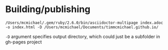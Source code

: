 # Building/publishing

    /Users/mcmichael/.gem/ruby/2.6.0/bin/asciidoctor-multipage index.adoc -o index.html -D /Users/mcmichael/Documents/timmcmichael.github.io/

`-D` argument specifies output directory, which could just be a subfolder in gh-pages project
